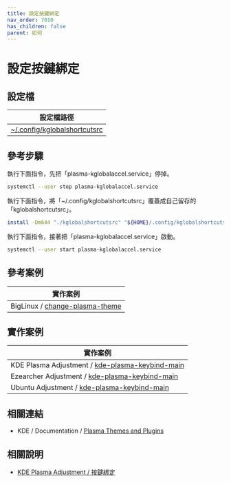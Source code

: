 ```yaml
---
title: 設定按鍵綁定
nav_order: 7010
has_children: false
parent: 如何
---
```



# 設定按鍵綁定


## 設定檔

| 設定檔路徑 |
| --- |
| [~/.config/kglobalshortcutsrc](https://github.com/samwhelp/note-about-kde/blob/gh-pages/_demo/prototype/de/kde-plasma/part/keybind/kde-plasma-keybind-main/config/kde-plasma-keybind/skel/.config/kglobalshortcutsrc) |


## 參考步驟

執行下面指令，先把「plasma-kglobalaccel.service」停掉。

``` sh
systemctl --user stop plasma-kglobalaccel.service
```

執行下面指令，將「~/.config/kglobalshortcutsrc」覆蓋成自己留存的「kglobalshortcutsrc」。

``` sh
install -Dm644 "./kglobalshortcutsrc" "${HOME}/.config/kglobalshortcutsrc"
```

執行下面指令，接著把「plasma-kglobalaccel.service」啟動。

``` sh
systemctl --user start plasma-kglobalaccel.service
```

## 參考案例

| 實作案例 |
| --- |
| BigLinux / [change-plasma-theme](https://github.com/biglinux/biglinux-session-and-themes/blob/main/usr/bin/change-plasma-theme#L32) |


## 實作案例

| 實作案例 |
| --- |
| KDE Plasma Adjustment / [kde-plasma-keybind-main](https://github.com/samwhelp/note-about-kde/blob/gh-pages/_demo/prototype/de/kde-plasma/part/keybind/kde-plasma-keybind-main/) |
| Ezearcher Adjustment / [kde-plasma-keybind-main](https://github.com/samwhelp/ezarcher-adjustment/tree/main/prototype/de/kde-plasma/part/keybind/kde-plasma-keybind-main) |
| Ubuntu Adjustment / [kde-plasma-keybind-main](https://github.com/samwhelp/note-about-ubuntu/tree/gh-pages/_legacy/22.10/adjustment/de/kde-plasma/part/keybind/kde-plasma-keybind-main) |


## 相關連結

* KDE / Documentation / [Plasma Themes and Plugins](https://develop.kde.org/docs/extend/plasma/)


## 相關說明

* [KDE Plasma Adjustment / 按鍵綁定](https://samwhelp.github.io/note-about-kde/read/config/kde-plasma-adjustment/keybind.html)

